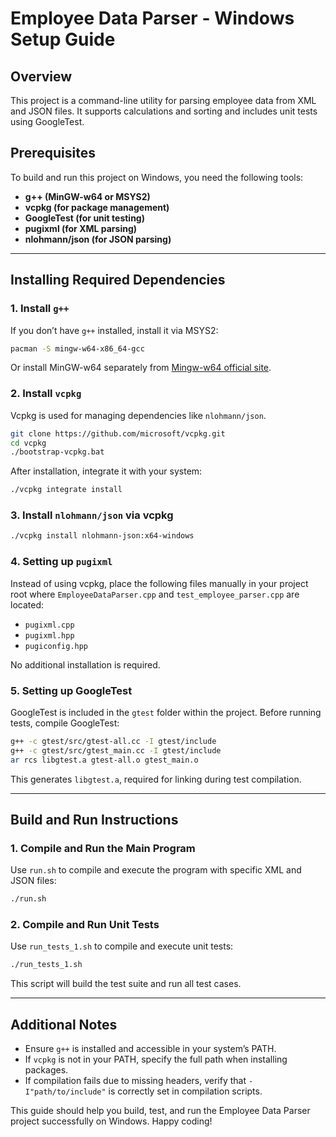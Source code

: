 # Employee Data Parser - Windows Setup Guide

## Overview
This project is a command-line utility for parsing employee data from XML and JSON files. It supports calculations and sorting and includes unit tests using GoogleTest.

## Prerequisites
To build and run this project on Windows, you need the following tools:
- **g++ (MinGW-w64 or MSYS2)**
- **vcpkg (for package management)**
- **GoogleTest (for unit testing)**
- **pugixml (for XML parsing)**
- **nlohmann/json (for JSON parsing)**

---

## Installing Required Dependencies

### 1. Install `g++`
If you don’t have `g++` installed, install it via MSYS2:
```sh
pacman -S mingw-w64-x86_64-gcc
```
Or install MinGW-w64 separately from [Mingw-w64 official site](https://www.mingw-w64.org/).

### 2. Install `vcpkg`
Vcpkg is used for managing dependencies like `nlohmann/json`.

```sh
git clone https://github.com/microsoft/vcpkg.git
cd vcpkg
./bootstrap-vcpkg.bat
```
After installation, integrate it with your system:
```sh
./vcpkg integrate install
```

### 3. Install `nlohmann/json` via vcpkg
```sh
./vcpkg install nlohmann-json:x64-windows
```

### 4. Setting up `pugixml`
Instead of using vcpkg, place the following files manually in your project root where `EmployeeDataParser.cpp` and `test_employee_parser.cpp` are located:
- `pugixml.cpp`
- `pugixml.hpp`
- `pugiconfig.hpp`

No additional installation is required.

### 5. Setting up GoogleTest
GoogleTest is included in the `gtest` folder within the project. Before running tests, compile GoogleTest:

```sh
g++ -c gtest/src/gtest-all.cc -I gtest/include
g++ -c gtest/src/gtest_main.cc -I gtest/include
ar rcs libgtest.a gtest-all.o gtest_main.o
```

This generates `libgtest.a`, required for linking during test compilation.

---

## Build and Run Instructions

### 1. Compile and Run the Main Program
Use `run.sh` to compile and execute the program with specific XML and JSON files:
```sh
./run.sh
```

### 2. Compile and Run Unit Tests
Use `run_tests_1.sh` to compile and execute unit tests:
```sh
./run_tests_1.sh
```

This script will build the test suite and run all test cases.

---

## Additional Notes
- Ensure `g++` is installed and accessible in your system’s PATH.
- If `vcpkg` is not in your PATH, specify the full path when installing packages.
- If compilation fails due to missing headers, verify that `-I"path/to/include"` is correctly set in compilation scripts.

This guide should help you build, test, and run the Employee Data Parser project successfully on Windows. Happy coding!

